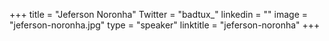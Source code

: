 +++ 
title = "Jeferson Noronha" 
Twitter = "badtux_" 
linkedin = "" 
image = "jeferson-noronha.jpg" 
type = "speaker" 
linktitle = "jeferson-noronha" 
+++


